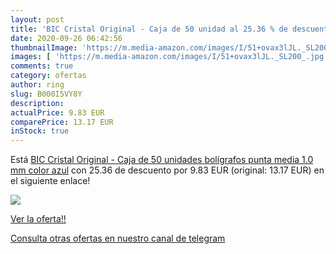 ```yaml
---
layout: post
title: 'BIC Cristal Original - Caja de 50 unidad al 25.36 % de descuento'
date: 2020-09-26 06:42:56
thumbnailImage: 'https://m.media-amazon.com/images/I/51+ovax3lJL._SL200_.jpg'
images: [ 'https://m.media-amazon.com/images/I/51+ovax3lJL._SL200_.jpg' ]
comments: true
category: ofertas
author: ring
slug: B000I5VY8Y
description:
actualPrice: 9.83 EUR
comparePrice: 13.17 EUR
inStock: true
---
```


Está [BIC Cristal Original - Caja de 50 unidades  bolígrafos punta media 1.0 mm  color azul](https://www.amazon.com/dp/B000I5VY8Y/?tag=redken08-20) con 25.36 de descuento por 9.83 EUR (original: 13.17 EUR) en el siguiente enlace!

[![](https://m.media-amazon.com/images/I/51+ovax3lJL._SL200_.jpg)](https://www.amazon.com/dp/B000I5VY8Y/?tag=redken08-20)

[Ver la oferta!!](https://www.amazon.com/dp/B000I5VY8Y/?tag=redken08-20)

[Consulta otras ofertas en nuestro canal de telegram](https://t.me/s/ofertas25)
